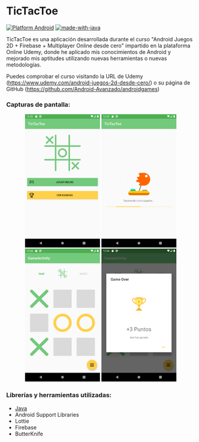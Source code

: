 # TicTacToe

[![Platform Android](https://img.shields.io/badge/platform-Android-blue.svg)](https://www.android.com)
[![made-with-java](https://img.shields.io/badge/Made%20with-Java-green.svg)](https://www.java.com/)



TicTacToe es una aplicación desarrollada durante el curso "Android Juegos 2D + Firebase + Multiplayer Online desde cero" impartido en la plataforma Online Udemy, donde he aplicado mis conocimientos de Android y mejorado mis aptitudes utilizando nuevas herramientas o nuevas metodologías.

Puedes comprobar el curso visitando la URL de Udemy (https://www.udemy.com/android-juegos-2d-desde-cero/) o su página de GitHub (https://github.com/Android-Avanzado/androidgames)

### Capturas de pantalla:

<p align="center">
  <img src="screensshots/game_intro_screen.png" width="200">
  <img src="screensshots/game_waiting_screen.png" width="200">
  <img src="screensshots/game_screen.png" width="200">
  <img src="screensshots/game_result_screen.png" width="200">
</p>


### Librerías y herramientas utilizadas:
* [Java](https://docs.oracle.com/javase/7/docs/)
* Android Support Libraries
* Lottie
* Firebase
* ButterKnife
